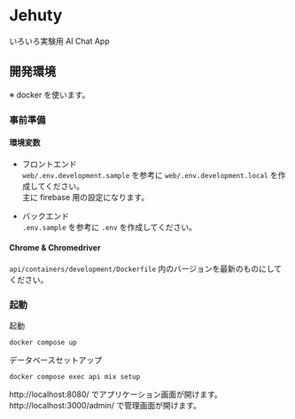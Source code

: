 # Jehuty

いろいろ実験用 AI Chat App

## 開発環境
※ docker を使います。

### 事前準備

#### 環境変数

* フロントエンド  
`web/.env.development.sample` を参考に `web/.env.development.local` を作成してください。  
主に firebase 用の設定になります。

* バックエンド  
`.env.sample` を参考に `.env` を作成してください。

#### Chrome & Chromedriver

`api/containers/development/Dockerfile` 内のバージョンを最新のものにしてください。

### 起動

起動
```
docker compose up
```

データベースセットアップ
```
docker compose exec api mix setup
```

http://localhost:8080/ でアプリケーション画面が開けます。  
http://localhost:3000/admin/ で管理画面が開けます。
